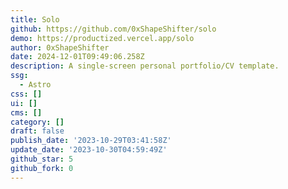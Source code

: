 ```yaml
---
title: Solo
github: https://github.com/0xShapeShifter/solo
demo: https://productized.vercel.app/solo
author: 0xShapeShifter
date: 2024-12-01T09:49:06.258Z
description: A single-screen personal portfolio/CV template.
ssg:
  - Astro
css: []
ui: []
cms: []
category: []
draft: false
publish_date: '2023-10-29T03:41:58Z'
update_date: '2023-10-30T04:59:49Z'
github_star: 5
github_fork: 0
---
```


